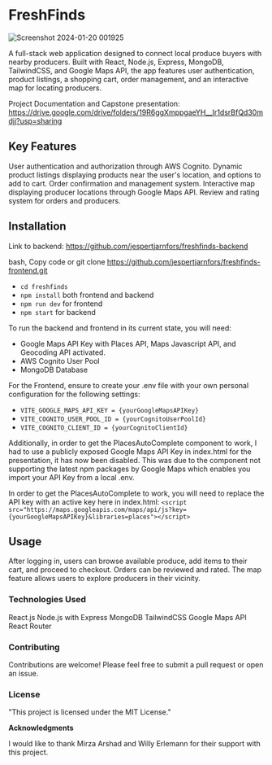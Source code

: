 # FreshFinds

![Screenshot 2024-01-20 001925](https://github.com/jespertjarnfors/freshfinds-frontend/assets/139288555/756d5979-0dd8-449c-8cd5-2c33606a53cb)


A full-stack web application designed to connect local produce buyers with nearby producers. Built with React, Node.js, Express, MongoDB, TailwindCSS, and Google Maps API, the app features user authentication, product listings, a shopping cart, order management, and an interactive map for locating producers. 

Project Documentation and Capstone presentation: https://drive.google.com/drive/folders/19R6ggXmppgaeYH__Ir1dsrBfQd30mdjj?usp=sharing

## Key Features

User authentication and authorization through AWS Cognito.
Dynamic product listings displaying products near the user's location, and options to add to cart.
Order confirmation and management system.
Interactive map displaying producer locations through Google Maps API.
Review and rating system for orders and producers.

## Installation

Link to backend: https://github.com/jespertjarnfors/freshfinds-backend

bash, Copy code or git clone https://github.com/jespertjarnfors/freshfinds-frontend.git
- `cd freshfinds`
- `npm install` both frontend and backend
- `npm run dev` for frontend
- `npm start` for backend

To run the backend and frontend in its current state, you will need:
- Google Maps API Key with Places API, Maps Javascript API, and Geocoding API activated.
- AWS Cognito User Pool
- MongoDB Database

For the Frontend, ensure to create your .env file with your own personal configuration for the following settings:
- `VITE_GOOGLE_MAPS_API_KEY = {yourGoogleMapsAPIKey}`
- `VITE_COGNITO_USER_POOL_ID = {yourCognitoUserPoolId}`
- `VITE_COGNITO_CLIENT_ID = {yourCognitoClientId}`

Additionally, in order to get the PlacesAutoComplete component to work,
I had to use a publicly exposed Google Maps API Key in index.html for the presentation, it has now been disabled.
This was due to the component not supporting the latest npm packages by Google Maps which enables you import your API Key from a local .env.

In order to get the PlacesAutoComplete to work, you will need to replace the API key with an active key here in index.html:
`<script src="https://maps.googleapis.com/maps/api/js?key={yourGoogleMapsAPIKey}&libraries=places"></script>`

## Usage

After logging in, users can browse available produce, add items to their cart, and proceed to checkout. Orders can be reviewed and rated. The map feature allows users to explore producers in their vicinity.

### Technologies Used

React.js
Node.js with Express
MongoDB
TailwindCSS
Google Maps API
React Router

### Contributing

Contributions are welcome! Please feel free to submit a pull request or open an issue.

### License

"This project is licensed under the MIT License."

**Acknowledgments**

I would like to thank Mirza Arshad and Willy Erlemann for their support with this project.

